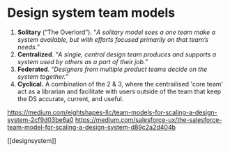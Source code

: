 # Design system team models

1. **Solitary** (“The Overlord”). “_A solitary model sees a one team make a system available, but with efforts focused primarily on that team’s needs._”
2. **Centralized**. “_A single, central design team produces and supports a system used by others as a part of their job._”
3. **Federated**. “_Designers from multiple product teams decide on the system together._”
4. **Cyclical.** A combination of the 2 & 3, where the centrailised 'core team' act as a librarian and facilitate with users outside of the team that keep the DS accurate, current, and useful.

https://medium.com/eightshapes-llc/team-models-for-scaling-a-design-system-2cf9d03be6a0
https://medium.com/salesforce-ux/the-salesforce-team-model-for-scaling-a-design-system-d89c2a2d404b

[[designsystem]]
